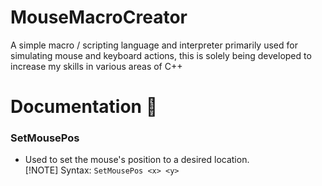 # MouseMacroCreator
A simple macro / scripting language and interpreter primarily used for simulating mouse and keyboard actions, this is solely being developed to increase my skills in various areas of C++

# Documentation 📖
### SetMousePos
- Used to set the mouse's position to a desired location.  
[!NOTE]
Syntax: `SetMousePos <x> <y>`

